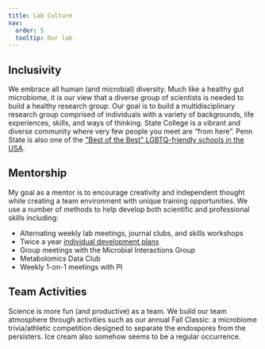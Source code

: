 ```yaml
---
title: Lab Culture
nav:
  order: 5
  tooltip: Our lab
---
```


## Inclusivity

We embrace all human (and microbial) diversity. Much like a healthy gut microbiome, it is our view that a diverse group of scientists is needed to build a healthy research group. Our goal is to build a multidisciplinary research group comprised of individuals with a variety of backgrounds, life experiences, skills, and ways of thinking. State College is a vibrant and diverse community where very few people you meet are “from here”. Penn State is also one of the ["Best of the Best" LGBTQ-friendly schools in the USA](https://campusprideindex.org/campuses/details/222?campus=the-pennsylvania-state-university). 

## Mentorship

 My goal as a mentor is to encourage creativity and independent thought while creating a team environment with unique training opportunities. We use a number of methods to help develop both scientific and professional skills including:

- Alternating weekly lab meetings, journal clubs, and skills workshops
- Twice a year [individual development plans]( https://myidp.sciencecareers.org/)
- Group meetings with the Microbial Interactions Group
- Metabolomics Data Club
- Weekly 1-on-1 meetings with PI

## Team Activities

Science is more fun (and productive) as a team. We build our team atmosphere through activities such as our annual Fall Classic: a microbiome trivia/athletic competition designed to separate the endospores from the persisters. Ice cream also somehow seems to be a regular occurrence.

